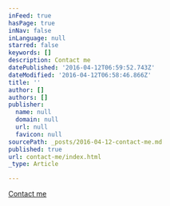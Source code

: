 ```yaml
---
inFeed: true
hasPage: true
inNav: false
inLanguage: null
starred: false
keywords: []
description: Contact me
datePublished: '2016-04-12T06:59:52.743Z'
dateModified: '2016-04-12T06:58:46.866Z'
title: ''
author: []
authors: []
publisher:
  name: null
  domain: null
  url: null
  favicon: null
sourcePath: _posts/2016-04-12-contact-me.md
published: true
url: contact-me/index.html
_type: Article

---
```

[Contact me][0]

[0]: mailto:carrieeden@hotmail.com